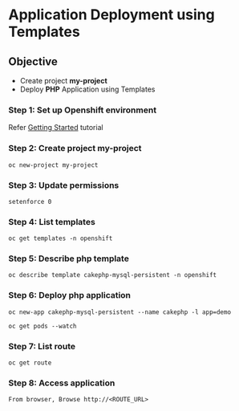 # Application Deployment using Templates

## Objective
- Create project **my-project**
- Deploy **PHP** Application using Templates

### Step 1: Set up Openshift environment
Refer [Getting Started](./get_started.md) tutorial

### Step 2: Create project my-project
```
oc new-project my-project
```

### Step 3: Update permissions
```
setenforce 0
```

### Step 4: List templates
```
oc get templates -n openshift
```

### Step 5: Describe php template
```
oc describe template cakephp-mysql-persistent -n openshift
```

### Step 6: Deploy php application
```
oc new-app cakephp-mysql-persistent --name cakephp -l app=demo
```
```
oc get pods --watch
```

### Step 7: List route
```
oc get route
```

### Step 8: Access application
```
From browser, Browse http://<ROUTE_URL>
```